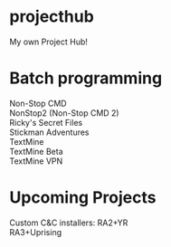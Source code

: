 # projecthub
My own Project Hub!

# Batch programming
Non-Stop CMD  
NonStop2 (Non-Stop CMD 2)  
Ricky's Secret Files  
Stickman Adventures  
TextMine  
TextMine Beta  
TextMine VPN  

# Upcoming Projects
Custom C&C installers: 
RA2+YR  
RA3+Uprising  
